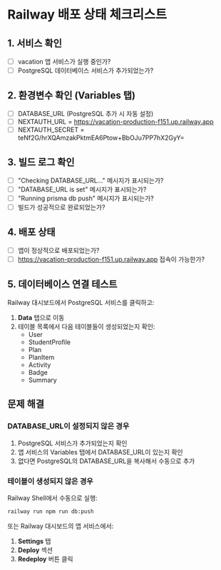 # Railway 배포 상태 체크리스트

## 1. 서비스 확인
- [ ] vacation 앱 서비스가 실행 중인가?
- [ ] PostgreSQL 데이터베이스 서비스가 추가되었는가?

## 2. 환경변수 확인 (Variables 탭)
- [ ] DATABASE_URL (PostgreSQL 추가 시 자동 설정)
- [ ] NEXTAUTH_URL = https://vacation-production-f151.up.railway.app
- [ ] NEXTAUTH_SECRET = teNf2G/hrXQAmzakPktmEA6Ptow+BbOJu7PP7hX2GyY=

## 3. 빌드 로그 확인
- [ ] "Checking DATABASE_URL..." 메시지가 표시되는가?
- [ ] "DATABASE_URL is set" 메시지가 표시되는가?
- [ ] "Running prisma db push" 메시지가 표시되는가?
- [ ] 빌드가 성공적으로 완료되었는가?

## 4. 배포 상태
- [ ] 앱이 정상적으로 배포되었는가?
- [ ] https://vacation-production-f151.up.railway.app 접속이 가능한가?

## 5. 데이터베이스 연결 테스트
Railway 대시보드에서 PostgreSQL 서비스를 클릭하고:
1. **Data** 탭으로 이동
2. 테이블 목록에서 다음 테이블들이 생성되었는지 확인:
   - User
   - StudentProfile
   - Plan
   - PlanItem
   - Activity
   - Badge
   - Summary

## 문제 해결

### DATABASE_URL이 설정되지 않은 경우
1. PostgreSQL 서비스가 추가되었는지 확인
2. 앱 서비스의 Variables 탭에서 DATABASE_URL이 있는지 확인
3. 없다면 PostgreSQL의 DATABASE_URL을 복사해서 수동으로 추가

### 테이블이 생성되지 않은 경우
Railway Shell에서 수동으로 실행:
```bash
railway run npm run db:push
```

또는 Railway 대시보드의 앱 서비스에서:
1. **Settings** 탭
2. **Deploy** 섹션
3. **Redeploy** 버튼 클릭
